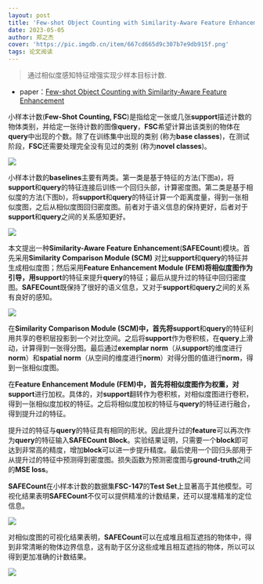 ```yaml
---
layout: post
title: 'Few-shot Object Counting with Similarity-Aware Feature Enhancement'
date: 2023-05-05
author: 郑之杰
cover: 'https://pic.imgdb.cn/item/667cd665d9c307b7e9db915f.png'
tags: 论文阅读
---
```


> 通过相似度感知特征增强实现少样本目标计数.

- paper：[Few-shot Object Counting with Similarity-Aware Feature Enhancement](https://arxiv.org/abs/2201.08959)

小样本计数(**Few-Shot Counting, FSC**)是指给定一张或几张**support**描述计数的物体类别，并给定一张待计数的图像**query**，**FSC**希望计算出该类别的物体在**query**中出现的个数。除了在训练集中出现的类别 (称为**base classes**)，在测试阶段，**FSC**还需要处理完全没有见过的类别 (称为**novel classes**)。

![](https://pic.imgdb.cn/item/667cd747d9c307b7e9dcee92.png)

小样本计数的**baselines**主要有两类。第一类是基于特征的方法(下图a)，将**support**和**query**的特征连接后训练一个回归头部，计算密度图。第二类是基于相似度的方法(下图b)，将**support**和**query**的特征计算一个距离度量，得到一张相似度图，之后从相似度图回归密度图。前者对于语义信息的保持更好，后者对于**support**和**query**之间的关系感知更好。

![](https://pic.imgdb.cn/item/667cd758d9c307b7e9dd04bf.png)

本文提出一种**Similarity-Aware Feature Enhancement**(**SAFECount**)模块。首先采用**Similarity Comparison Module (SCM)** 对比**support**和**query**的特征并生成相似度图；然后采用**Feature Enhancement Module (FEM)**将相似度图作为引导，用**support**的特征来提升**query**的特征；最后从提升过的特征中回归密度图。**SAFECount**既保持了很好的语义信息，又对于**support**和**query**之间的关系有良好的感知。

![](https://pic.imgdb.cn/item/667cd778d9c307b7e9dd3107.png)

在**Similarity Comparison Module (SCM)**中，首先将**support**和**query**的特征利用共享的卷积层投影到一个对比空间。之后将**support**作为卷积核，在**query**上滑动，计算得到一张得分图。最后通过**exemplar norm**（从**support**的维度进行**norm**）和**spatial norm**（从空间的维度进行**norm**）对得分图的值进行**norm**，得到一张相似度图。

在**Feature Enhancement Module (FEM)**中，首先将相似度图作为权重，对**support**进行加权。具体的，对**support**翻转作为卷积核，对相似度图进行卷积，得到一张相似度加权的特征。之后将相似度加权的特征与**query**的特征进行融合，得到提升过的特征。

提升过的特征与**query**的特征具有相同的形状。因此提升过的**feature**可以再次作为**query**的特征输入**SAFECount Block**。实验结果证明，只需要一个**block**即可达到非常高的精度，增加**block**可以进一步提升精度。最后使用一个回归头部用于从提升过的特征中预测得到密度图。损失函数为预测密度图与**ground-truth**之间的**MSE loss**。

**SAFECount**在小样本计数的数据集**FSC-147**的**Test Set**上显著高于其他模型。可视化结果表明**SAFECount**不仅可以提供精准的计数结果，还可以提准精准的定位信息。

![](https://pic.imgdb.cn/item/667cd7c9d9c307b7e9dda04f.png)

对相似度图的可视化结果表明，**SAFECount**可以在成堆且相互遮挡的物体中，得到非常清晰的物体边界信息，这有助于区分这些成堆且相互遮挡的物体，所以可以得到更加准确的计数结果。

![](https://pic.imgdb.cn/item/667cd790d9c307b7e9dd534d.png)